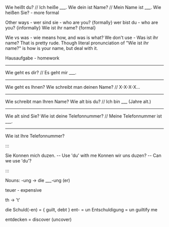 Wie heißt du? // Ich heiße ___.
Wie dein ist Name? // Mein Name ist ___.
Wie heißen Sie? - more formal

Other ways - 
wer sind sie - who are you? {formally}
wer bist du - who are you? {informally}
Wie ist ihr name? {formal}

Wie vs was - wie means how, and was is what?
We don't use - 
Was ist ihr name? 
That is pretty rude. Though literal pronunciation of "Wie ist ihr name?" is how is your name, but deal with it.

Hausaufgabe - homework

---

Wie geht es dir? // Es geht mir ___.

---
Wie geht es Ihnen?
Wie schreibt man deinen Name? // X-X-X-X...

---
Wie schreibt man Ihren Name?
Wie alt bis du? // Ich bin ___ (Jahre alt.)

---
Wie alt sind Sie?
Wie ist deine Telefonnummer? // Meine Telefonnummer ist ___.

---
Wie ist Ihre Telefonnummer?

:::

Sie Konnen mich duzen. -- Use 'du' with me
Konnen wir uns duzen? -- Can we use 'du'?

:::

Nouns: -ung -> die ___-ung (er)

teuer - expensive

th -> 't'

die Schuld(-en) = { guilt, debt }
ent- = un
Entschuldigung = un guiltify me

entdecken = discover (uncover)
